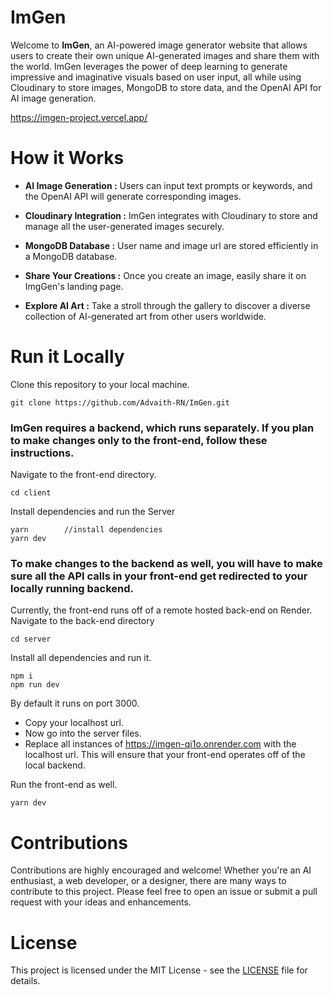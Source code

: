 # ImGen

Welcome to **ImGen**, an AI-powered image generator website that allows users to create their own unique AI-generated images and share them with the world. ImGen leverages the power of deep learning to generate impressive and imaginative visuals based on user input, all while using Cloudinary to store images, MongoDB to store data, and the OpenAI API for AI image generation.

https://imgen-project.vercel.app/

# How it Works

- **AI Image Generation :** Users can input text prompts or keywords, and the OpenAI API will generate corresponding images.
  
- **Cloudinary Integration :** ImGen integrates with Cloudinary to store and manage all the user-generated images securely.
  
- **MongoDB Database :** User name and image url are stored efficiently in a MongoDB database.
  
- **Share Your Creations :** Once you create an image, easily share it on ImgGen's landing page.
  
- **Explore AI Art :** Take a stroll through the gallery to discover a diverse collection of AI-generated art from other users worldwide.

# Run it Locally
Clone this repository to your local machine.
```
git clone https://github.com/Advaith-RN/ImGen.git
```
### ImGen requires a backend, which runs separately. If you plan to make changes only to the front-end, follow these instructions.

Navigate to the front-end directory.
```
cd client
```
Install dependencies and run the Server
```
yarn        //install dependencies
yarn dev 
```
### To make changes to the backend as well, you will have to make sure all the API calls in your front-end get redirected to your locally running backend.
Currently, the front-end runs off of a remote hosted back-end on Render.
Navigate to the back-end directory
```
cd server
```
Install all dependencies and run it.
```
npm i
npm run dev
```
By default it runs on port 3000. 
- Copy your localhost url. 
- Now go into the server files.
- Replace all instances of https://imgen-qi1o.onrender.com with the localhost url. 
This will ensure that your front-end operates off of the local backend.

Run the front-end as well.
```
yarn dev
```

# Contributions
Contributions are highly encouraged and welcome! Whether you're an AI enthusiast, a web developer, or a designer, there are many ways to contribute to this project. Please feel free to open an issue or submit a pull request with your ideas and enhancements.

# License
This project is licensed under the MIT License - see the [LICENSE](LICENSE) file for details.
























